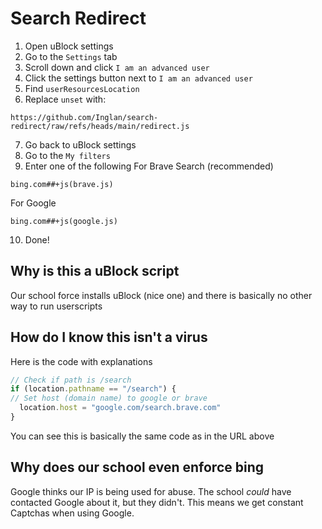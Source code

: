 # Search Redirect

1. Open uBlock settings
2. Go to the `Settings` tab
3. Scroll down and click `I am an advanced user`
4. Click the settings button next to `I am an advanced user`
5. Find `userResourcesLocation`
6. Replace `unset` with:
```
https://github.com/Inglan/search-redirect/raw/refs/heads/main/redirect.js
```
7. Go back to uBlock settings
8. Go to the `My filters`
9. Enter one of the following
For Brave Search (recommended)
```
bing.com##+js(brave.js)
```
For Google
```
bing.com##+js(google.js)
```
10. Done!

## Why is this a uBlock script
Our school force installs uBlock (nice one) and there is basically no other way to run userscripts

## How do I know this isn't a virus
Here is the code with explanations
```javascript
// Check if path is /search
if (location.pathname == "/search") {
// Set host (domain name) to google or brave
  location.host = "google.com/search.brave.com"
}
```
You can see this is basically the same code as in the URL above

## Why does our school even enforce bing
Google thinks our IP is being used for abuse. The school *could* have contacted Google about it, but they didn't. This means we get constant Captchas when using Google.
